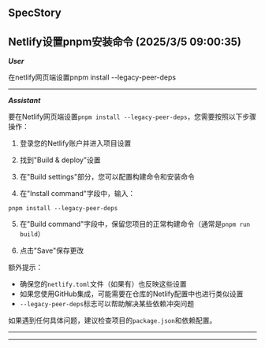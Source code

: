 ## SpecStory

## Netlify设置pnpm安装命令 (2025/3/5 09:00:35)

_**User**_

在netlify网页端设置pnpm install --legacy-peer-deps

---

_**Assistant**_

要在Netlify网页端设置`pnpm install --legacy-peer-deps`，您需要按照以下步骤操作：

1. 登录您的Netlify账户并进入项目设置

2. 找到"Build & deploy"设置

3. 在"Build settings"部分，您可以配置构建命令和安装命令

4. 在"Install command"字段中，输入：
```
pnpm install --legacy-peer-deps
```

5. 在"Build command"字段中，保留您项目的正常构建命令（通常是`pnpm run build`）

6. 点击"Save"保存更改

额外提示：
- 确保您的`netlify.toml`文件（如果有）也反映这些设置
- 如果您使用GitHub集成，可能需要在仓库的Netlify配置中也进行类似设置
- `--legacy-peer-deps`标志可以帮助解决某些依赖冲突问题

如果遇到任何具体问题，建议检查项目的`package.json`和依赖配置。

---



---

